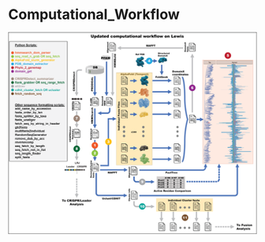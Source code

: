 # Computational_Workflow
![alt_txt](https://github.com/WiedenheftLab/Computational_Workflow/blob/main/Workflow%404x.png)
